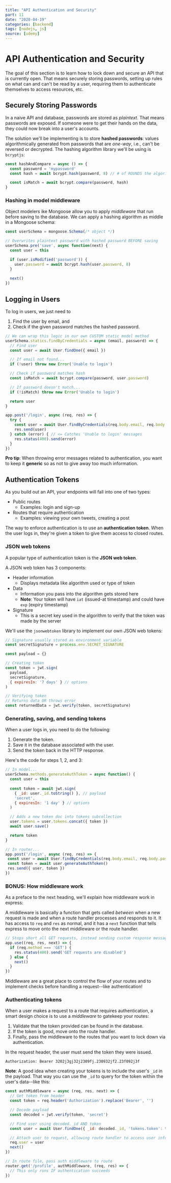 ```yaml
---
title: "API Authentication and Security"
part: 11
date: "2020-04-19"
categories: [backend]
tags: [nodejs, js]
source: [udemy]
---
```


# API Authentication and Security

The goal of this section is to learn how to lock down and secure an API that is currently open. That means securely storing passwords, setting up rules on what can and can't be read by a user, requiring them to authenticate themselves to access resources, etc.

## Securely Storing Passwords

In a naive API and database, passwords are stored as *plaintext*. That means passwords are exposed. If someone were to get their hands on the data, they could now break into a user's accounts.

The solution we'll be implementing is to store **hashed passwords**: values algorithmically generated from passwords that are *one-way*, i.e., can't be reversed or decrypted. The hashing algorithm library we'll be using is `bcryptjs`:

```js
const hashAndCompare = async () => {
  const password = 'mypassword'
  const hash = await bcrypt.hash(password, 8) // # of ROUNDS the algorithm goes through; more takes longer, less means less security

  const isMatch = await bcrypt.compare(password, hash)
}
```

### Hashing in model middleware

Object modelers ike Mongoose allow you to apply *middleware* that run before saving to the database. We can apply a hashing algorithm as middle in a Mongoose schema:

```js
const userSchema = mongoose.Schema(/* object */)

// Overwrites plaintext password with hashed password BEFORE saving
userSchema.pre('save', async function(next) {
  const user = this

  if (user.isModified('password')) {
    user.password = await bcrypt.hash(user.password, 8)
  }
  
  next()
})
```

## Logging in Users

To log in users, we just need to

1. Find the user by email, and
2. Check if the given password matches the hashed password.

```js
// We can wrap this logic in our own CUSTOM static model method
userSchema.statics.findByCredentials = async (email, password) => {
  // Find user
  const user = await User.findOne({ email })

  // If email not found...
  if (!user) throw new Error('Unable to login')

  // Check if password matches hash
  const isMatch = await bcrypt.compare(password, user.password)

  // If password doesn't match...
  if (!isMatch) throw new Error('Unable to login')

  return user
}

app.post('/login', async (req, res) => {
  try {
    const user = await User.findByCredentials(req.body.email, req.body.password)
    res.send(user)
  } catch (error) { // <= Catches 'Unable to login' messages
    res.status(400).send(error)
  }
})
```

**Pro tip**: When throwing error messages related to authentication, you want to keep it **generic** so as not to give away too much information.

## Authentication Tokens

As you build out an API, your endpoints will fall into one of two types:

* Public routes
  * Examples: login and sign-up
* Routes that require authentication
  * Examples: viewing your own tweets, creating a post

The way to enforce authentication is to use an **authentication token**. When the user logs in, they're given a token to give them access to closed routes.

### JSON web tokens

A popular type of authentication token is the **JSON web token**.

A JSON web token has 3 components:

* Header information
  * Displays metadata like algorithm used or type of token
* Data
  * Information you pass into the algorithm gets stored here
  * **Note**: Your token will have `iat` (issued-at timestamp) and could have `exp` (expiry timestamp)
* Signature
  * This is a secret key used in the algorithm to verify that the token was made by the server

We'll use the `jsonwebtoken` library to implement our own JSON web tokens:

```js
// Signature usually stored as environment variable
const secretSignature = process.env.SECRET_SIGNATURE

const payload = {}

// Creating token
const token = jwt.sign(
  payload,
  secretSignature,
  { expiresIn: '7 days' } // options
)

// Verifying token
// Returns data OR throws error
const returnedData = jwt.verify(token, secretSignature)
```

### Generating, saving, and sending tokens

When a user logs in, you need to do the following:

1. Generate the token.
2. Save it in the database associated with the user.
3. Send the token back in the HTTP response.

Here's the code for steps 1, 2, and 3:

```js
// In model...
userSchema.methods.generateAuthToken = async function() {
  const user = this
  
  const token = await jwt.sign(
    { _id: user._id.toString() }, // payload
    'secret',
    { expiresIn: '1 day' } // options
  )

  // Adds a new token doc into tokens subcollection
  user.tokens = user.tokens.concat({ token })
  await user.save()

  return token
}

// In router...
app.post('/login', async (req, res) => {
 const user = await User.findByCredentials(req.body.email, req.body.password)
 const token = await user.generateAuthToken()
 res.send({ user, token })
})
```

### BONUS: How middleware work

As a preface to the next heading, we'll explain how middleware work in express:

A middleware is basically a function that gets called *between* when a new request is made and when a route handler processes and responds to it. It has access to `req` and `res` as normal, and it has a `next` function that tells express to move onto the next middleware or the route handler.

```js
// Stops short all GET requests, instead sending custom response message
app.use((req, res, next) => {
  if (req.method === 'GET') {
    res.status(400).send('GET requests are disabled')
  } else {
    next()
  }
})
```

Middleware are a great place to control the flow of your routes and to implement checks before handling a request--like authentication!

### Authenticating tokens

When a user makes a request to a route that requires authentication, a smart design choice is to use a *middleware* to gatekeep your routes:

1. Validate that the token provided can be found in the database.
2. If the token is good, move onto the route handler.
3. Finally, pass the middleware to the routes that you want to lock down via authentication.

In the request header, the user must send the token they were issued.

```http
Authorization: Bearer 3202j3gj32j2309fj.230932jf2.23f092j3f
```

**Note**: A good idea when creating your tokens is to include the user's `_id` in the payload. That way you can use the `_id` to query for the token within the user's data--like this:

```js
const authMiddleware = async (req, res, next) => {
  // Get token from header
  const token = req.header('Authorization').replace('Bearer', '')

  // Decode payload
  const decoded = jwt.verify(token, 'secret')

  // Find user using decoded._id AND token
  const user = await User.findOne({ _id: decoded._id, 'tokens.token': token })

  // Attach user to request, allowing route handler to access user info
  req.user = user
  next()
})

// In route file, pass auth middleware to route
router.get('/profile', authMiddleware, (req, res) => {
  // This only runs IF authentication succeeds
})
```